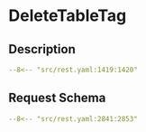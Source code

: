 # DeleteTableTag

## Description

```yaml
--8<-- "src/rest.yaml:1419:1420"
```

## Request Schema

```yaml
--8<-- "src/rest.yaml:2841:2853"
```
